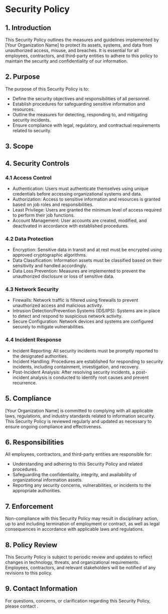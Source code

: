 # Security Policy

## 1. Introduction

This Security Policy outlines the measures and guidelines implemented by [Your Organization Name] to protect its assets, systems, and data from unauthorized access, misuse, and breaches. It is essential for all employees, contractors, and third-party entities to adhere to this policy to maintain the security and confidentiality of our information.

## 2. Purpose

The purpose of this Security Policy is to:

- Define the security objectives and responsibilities of all personnel.
- Establish procedures for safeguarding sensitive information and resources.
- Outline the measures for detecting, responding to, and mitigating security incidents.
- Ensure compliance with legal, regulatory, and contractual requirements related to security.

## 3. Scope


## 4. Security Controls

### 4.1 Access Control

- Authentication: Users must authenticate themselves using unique credentials before accessing organizational systems and data.
- Authorization: Access to sensitive information and resources is granted based on job roles and responsibilities.
- Least Privilege: Users are granted the minimum level of access required to perform their job functions.
- Account Management: User accounts are created, modified, and deactivated in accordance with established procedures.

### 4.2 Data Protection

- Encryption: Sensitive data in transit and at rest must be encrypted using approved cryptographic algorithms.
- Data Classification: Information assets must be classified based on their sensitivity and handled accordingly.
- Data Loss Prevention: Measures are implemented to prevent the unauthorized disclosure or loss of sensitive data.

### 4.3 Network Security

- Firewalls: Network traffic is filtered using firewalls to prevent unauthorized access and malicious activity.
- Intrusion Detection/Prevention Systems (IDS/IPS): Systems are in place to detect and respond to suspicious network activity.
- Secure Configuration: Network devices and systems are configured securely to mitigate vulnerabilities.

### 4.4 Incident Response

- Incident Reporting: All security incidents must be promptly reported to the designated authorities.
- Incident Handling: Procedures are established for responding to security incidents, including containment, investigation, and recovery.
- Post-Incident Analysis: After resolving security incidents, a post-incident analysis is conducted to identify root causes and prevent recurrence.

## 5. Compliance

[Your Organization Name] is committed to complying with all applicable laws, regulations, and industry standards related to information security. This Security Policy is reviewed regularly and updated as necessary to ensure ongoing compliance and effectiveness.

## 6. Responsibilities

All employees, contractors, and third-party entities are responsible for:

- Understanding and adhering to this Security Policy and related procedures.
- Safeguarding the confidentiality, integrity, and availability of organizational information assets.
- Reporting any security concerns, vulnerabilities, or incidents to the appropriate authorities.

## 7. Enforcement

Non-compliance with this Security Policy may result in disciplinary action, up to and including termination of employment or contract, as well as legal consequences in accordance with applicable laws and regulations.

## 8. Policy Review

This Security Policy is subject to periodic review and updates to reflect changes in technology, threats, and organizational requirements. Employees, contractors, and relevant stakeholders will be notified of any revisions to this policy.

## 9. Contact Information

For questions, concerns, or clarification regarding this Security Policy, please contact .
